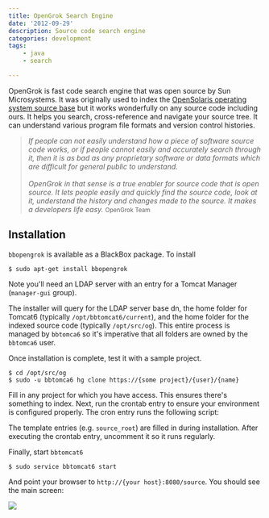 ```yaml
---
title: OpenGrok Search Engine
date: '2012-09-29'
description: Source code search engine
categories: development
tags:
    - java
    - search

---
```


OpenGrok is fast code search engine that was open source by Sun Microsystems. It was originally used to index the [OpenSolaris operating system source base](http://src.opensolaris.org/source/) but it works wonderfully on any source code including ours. It helps you search, cross-reference and navigate your source tree. It can understand various program file formats and
version control histories.

<blockquote><em>If people can not easily understand how a piece of software source code works, or if people cannot easily and accurately search through it, then it is as bad as any proprietary software or data formats which are difficult for general public to understand.
<br/><br/>
OpenGrok in that sense is a true enabler for source code that is open source. It lets people easily and quickly find the source code, look at it, understand the history and changes made to the source. It makes a developers life easy.</em>
<small>OpenGrok Team</small>
</blockquote>

## Installation

`bbopengrok` is available as a BlackBox package. To install

    $ sudo apt-get install bbopengrok

<div class="alert alert-info">
Note you'll need an LDAP server with an entry for a Tomcat Manager (<code>manager-gui</code> group).
</div>

The installer will query for the LDAP server base dn, the home folder for Tomcat6 (typically `/opt/bbtomcat6/current`), and the home folder for the indexed source code (typically `/opt/src/og`). This entire process is managed by `bbtomca6` so it's imperative that all folders are owned by the `bbtomca6` user.

Once installation is complete, test it with a sample project.

    $ cd /opt/src/og
    $ sudo -u bbtomca6 hg clone https://{some project}/{user}/{name}

Fill in any project for which you have access. This ensures there's something to index. Next, run the crontab entry to ensure your environment is configured properly. The cron entry runs the following script:

<script src="https://bitbucket.org/nkabir/blackbox-12.04/src/4083e0e0c780/bbopengrok/generate-opengrok.sh.j2?embed=t"></script>

The template entries (e.g. `source_root`) are filled in during installation. After executing the crontab entry, uncomment it so it runs regularly.

Finally, start `bbtomcat6`

    $ sudo service bbtomcat6 start

And point your browser to `http://{your host}:8080/source`. You should see the main screen:

<img class="diagram" src="http://dl.dropbox.com/u/59707331/ruhoh/nkabir.ruhoh.com/posts/development/opengrok-search-engine/opengrok-001.png" />

